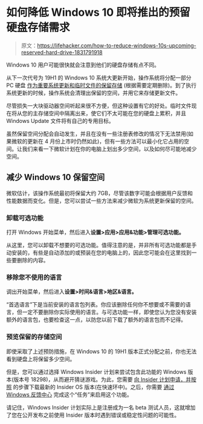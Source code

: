 # 如何降低 Windows 10 即将推出的预留硬盘存储需求

> 原文：<https://lifehacker.com/how-to-reduce-windows-10s-upcoming-reserved-hard-drive-1831791918>

Windows 10 用户可能很快就会注意到他们的硬盘存储有点不同。



从下一次代号为 19H1 的 Windows 10 系统大更新开始，操作系统将分配一部分 PC 硬盘 [作为重要系统更新和临时文件的保留存储](https://blogs.technet.microsoft.com/filecab/2019/01/07/windows-10-and-reserved-storage/) (根据需要定期删除)。到了执行系统更新的时候，操作系统会清理出保留的空间，并用它来存储更新文件。

尽管损失一大块驱动器空间听起来很不方便，但这种设置有它的好处。临时文件现在将从您的主存储空间中隔离出来，使它们不太可能在您的硬盘上累积，并且 Windows Update 文件将有自己的专用目标。

虽然保留空间分配会自动发生，并且在没有一些注册表修改的情况下无法禁用(如果微软的更新在 4 月份上市时仍然如此)，但有一些方法可以最小化它占用的空间。让我们来看一下微软计划在你的电脑上划出多少空间，以及如何尽可能地减少空间。

## 减少 Windows 10 保留空间

微软估计，该操作系统最初将保留大约 7GB，尽管该数字可能会根据用户反馈和性能数据而变化。但是，您可以尝试一些方法来减少微软为系统更新保留的空间。

### 卸载可选功能

打开 Windows 开始菜单，然后进入**设置>应用>应用&功能>管理可选功能。**

从这里，您可以卸载不想要的可选功能。值得注意的是，并非所有可选功能都是手动安装的，有些是自动添加的或预装在您的电脑上的，因此您可能会在这里找到一些要删除的内容。

### 移除您不使用的语言

调出开始菜单，然后进入**设置>时间&语言>地区&语言。**

“首选语言”下是当前安装的语言包列表。你应该删除任何你不想要或不需要的语言，但一定不要删除你实际使用的语言。与可选功能一样，即使您认为您没有安装额外的语言包，也要检查这一点，以防您以前下载了额外的语言包而不记得。

### 预览保留的存储空间

即使采取了上述预防措施，在 Windows 10 的 19H1 版本正式分配之前，你也无法看到硬盘上将保留多少空间。

但是，您可以通过选择 Windows Insider 计划来尝试包含此功能的 Windows 版本(版本号 18298)，从而避开猜谜游戏。为此，您需要 [向 Insider 计划申请，并按照](https://insider.windows.com/en-us/getting-started/) 的步骤下载最新的 Insider OS 版本(在快速环中)。之后，你需要 [通过 Windows 反馈中心](http://aka.ms/reservedstoragequest) 完成这个“任务”来启用这个功能。

请记住，Windows Insider 计划实际上是注册成为一名 beta 测试人员，这就增加了您在公开发布之前使用 Insider 版本时遇到错误或稳定性问题的可能性。